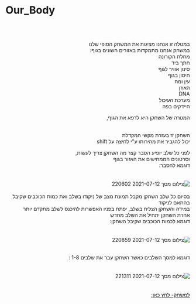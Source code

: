 # Our_Body

<div dir='rtl' lang='he'>
<br />
<br />

  
במטלה זו אנחנו מציגות את המשחק הסופי שלנו <br />
במשחק אנחנו מתמקדות באזורים השונים בגוף: <br />
מחלת הקורונה <br /> 
חתך ביד <br />
סינון אוויר לגוף <br />
חיסון בגוף <br />
עין ומח <br />
האוזן <br />
DNA <br />
מערכת העיכול <br />
חיידקים בפה <br />


המטרה של השחקן היא לרפא את הגוף,<br />
<br />

השחקן זז בעזרת מקשי המקדלת<br />
יכול להגביר את מהירותו ע"י לחיצה על shift <br />

לפני כל שלב יופיע הסבר קצר מה השחקן צריך לעשות, <br />
וסרטונים הממחישים את האזור בגוף <br />
דוגמא להסבר:  <br />
  <br />
  <br />
![צילום מסך 2021-07-12 220602](https://user-images.githubusercontent.com/57682267/125342384-87847280-e35d-11eb-8184-0853efc68d12.png)
<br />
  <br />
בסיום כל שלב השחקן מקבל תמונת מצב של ניקודו בשלב ואת כמות הכוכבים שקיבל בהתאם לניקוד<br />
במידה והשחקן הצליח בשלב, יפתח בפניו האפשרות להיכנס לשלב מתקדם יותר<br />
אחרת השחקן יתחיל את השלב מחדש<br />
דוגמא לכמות הכוכבים שקיבל השחקן:  <br />
<br />
 <br />
![צילום מסך 2021-07-12 220859](https://user-images.githubusercontent.com/57682267/125342652-d29e8580-e35d-11eb-8465-fe25e7bd8652.png)
<br />
 <br />
  
דוגמא למסך השלבים כאשר השחקן עבר את שלבים 1-8 :  <br />
<br />
<br />
![צילום מסך 2021-07-12 221311](https://user-images.githubusercontent.com/57682267/125343126-62443400-e35e-11eb-9b9f-92255267bd35.png)
<br />
 <br />
<br /> 
[למשחק- לחץ כאן:  
](https://shahar-shira-salome.itch.io/ourbodyfinish)  









